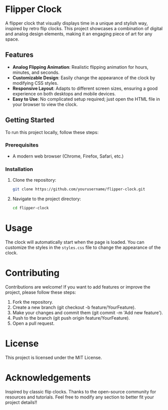 # Flipper Clock

A flipper clock that visually displays time in a unique and stylish way, inspired by retro flip clocks. This project showcases a combination of digital and analog design elements, making it an engaging piece of art for any space.

## Features

- **Analog Flipping Animation**: Realistic flipping animation for hours, minutes, and seconds.
- **Customizable Design**: Easily change the appearance of the clock by modifying CSS styles.
- **Responsive Layout**: Adapts to different screen sizes, ensuring a good experience on both desktops and mobile devices.
- **Easy to Use**: No complicated setup required; just open the HTML file in your browser to view the clock.

## Getting Started

To run this project locally, follow these steps:

### Prerequisites

- A modern web browser (Chrome, Firefox, Safari, etc.)

### Installation

1. Clone the repository:
   ```bash
   git clone https://github.com/yourusername/flipper-clock.git

2. Navigate to the project directory:
   ```bash
   cd flipper-clock

# Usage
The clock will automatically start when the page is loaded. You can customize the styles in the ```styles.css``` file to change the appearance of the clock.


# Contributing
Contributions are welcome! If you want to add features or improve the project, please follow these steps:

1. Fork the repository.
2. Create a new branch (git checkout -b feature/YourFeature).
3. Make your changes and commit them (git commit -m 'Add new feature').
4. Push to the branch (git push origin feature/YourFeature).
5. Open a pull request.

# License
This project is licensed under the MIT License.

# Acknowledgements
Inspired by classic flip clocks.
Thanks to the open-source community for resources and tutorials.
Feel free to modify any section to better fit your project details!!





